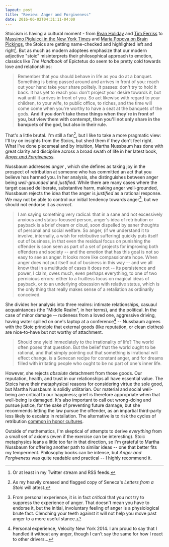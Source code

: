 ```yaml
---
layout: post
title: "Review: Anger and Forgiveness"
date: 2016-06-02T04:31:11-04:00
---
```


Stoicism is having a cultural moment - from [Ryan Holiday][1] and [Tim Ferriss][2] to [Massimo Pigluicci in the New York Times][3] and [Maria Popova on Brain Pickings][4], the Stoics are getting name-checked and highlighted left and right[^1]. But as much as modern adoptees emphasize that our modern adjective "stoic" misinterprets their philosophical approach to emotion, classics like _The Handbook_ of Epictetus do seem to be pretty cold towards love and relationships:

> Remember that you should behave in life as you do at a banquet. Something is being passed around and arrives in front of you: reach out your hand take your share politely. It passes: don't try to hold it back. It has yet to reach you: don't project your desire towards it, but wait until it arrives in front of you. So act likewise with regard to your children, to your wife, to public office, to riches, and the time will come come when you're worthy to have a seat at the banquets of the gods. **And if you don't take these things when they're in front of you, but view them with contempt, then you'll not only share in the banquets of the god, but also in their rule.**

That's a little brutal. I'm still a fan[^2], but I like to take a more pragmatic view: I'll try on insights from the Stoics, but shed them if they don't feel right. What I've done piecemeal and by intuition, Martha Nussbaum has done with great clarity and discipline across a broad swath of life in her latest book, [_Anger and Forgiveness_][5].

Nussbaum addresses _anger_ , which she defines as taking joy in the prospect of retribution at someone who has committed an act that you believe has harmed you.     In her analysis, she distinguishes between anger being _well-grounded_ and _justified_. While there are many cases where the target caused deliberate, substantive harm, making anger well-grounded, Nussbaum rejects the idea that the anger is _justified_ as a rational response. We may not be able to control our initial tendency towards anger[^3], but we should not endorse it as _correct_.

> I am saying something very radical: that in a sane and not excessively anxious and status-focused person, anger's idea of retribution or payback is a brief dream or cloud, soon dispelled by saner thoughts of personal and social welfare. So anger, (if we understand it to involve, internally, a wish for retributive suffering) quickly puts itself out of business, in that even the residual focus on punishing the offender is soon seen as part of a set of projects for improving both offenders and society -- and the emotion that has this goal is not so easy to see as anger. It looks more like compassionate hope. When anger does not put itself out of business in this way -- and we all know that in a multitude of cases it does not -- its persistence and power, I claim, owes much, even perhaps everything, to one of two pernicious errors: either to a fruitless focus on magical ideas of payback, or to an underlying obsession with relative status, which is the only thing that really makes sense of a retaliation as ordinarily conceived.

She divides her analysis into three realms: intimate relationships, casuaul acquaintances (the "Middle Realm", in her terms), and the political. In the case of minor damage -- rudeness from a loved one, aggressive driving, having water spilled on one's laptop at a conference[^4] -- Nussbaum agrees with the Stoic principle that external goods (like reputation, or clean clothes) are nice-to-have but not worthy of attachment.

> Should one yield immediately to the irrationality of life? The world often poses that question. But the belief that the world ought to be rational, and that simply pointing out that something is irrational will effect change, is a Senecan recipe for constant anger, and for dreams filled with irritating people who ought to be no part of one's inner life.

However, she rejects _absolute_ detachment from those goods. Our reputation, health, and trust in our relationships all have essential value. The Stoics have their metaphysical reasons for considering virtue the sole good, but Martha Nussbaum is solidly utilitarian. Our material and social well-being are critical to our happiness; grief is therefore appropriate when that well-being is damaged. It's also important to call out wrong-doing and pursue justice, for the sake of preventing future damage, but she recommends letting the law pursue the offender, as an impartial third-party less likely to escalate in retaliation. The alternative is to risk the cycles of retribution [common in honor cultures][6].

Outside of mathematics, I'm skeptical of attempts to derive _everything_ from a small set of axioms (even if the exercise can be interesting). Stoic metaphysics leans a little too far in that direction, so I'm grateful to Martha Nussbaum for offering another path to similar ideas -- one that better fits my temperment. Philosophy books can be intense, but _Anger and Forgiveness_ was quite readable and practical -- I highly recommend it.

[^1]:	Or at least in my Twitter stream and RSS feeds.

[^2]:	As my heavily creased and flagged copy of Seneca's _Letters from a Stoic_ will attest.

[^3]:	From personal experience, it is in fact _critical_ that you not try to suppress the experience of anger. That doesn't mean you have to endorse it, but the initial, involuntary feeling of anger is a physiological brute fact. Clenching your teeth against it will not help you move past anger to a more useful stance.

[^4]:	Personal experience, Velocity New York 2014. I am proud to say that I handled it without any anger, though I can't say the same for how I react to other drivers...

[1]:	http://ryanholiday.net/stoicism-a-practical-philosophy-you-can-actually-use/
[2]:	https://www.youtube.com/watch?v=88Ui_nflxkA
[3]:	http://opinionator.blogs.nytimes.com/2015/02/02/how-to-be-a-stoic/?pagewanted=all&_r=0
[4]:	https://www.brainpickings.org/2014/09/01/seneca-on-the-shortness-of-life/
[5]:	http://www.amazon.com/dp/0199335877
[6]:	https://en.wikipedia.org/wiki/Hatfield%E2%80%93McCoy_feud